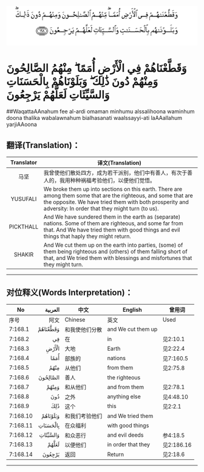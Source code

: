 ![007:168](images/007_168.gif)

# وَقَطَّعْنَاهُمْ فِي الْأَرْضِ أُمَمًا ۖ مِنْهُمُ الصَّالِحُونَ وَمِنْهُمْ دُونَ ذَٰلِكَ ۖ وَبَلَوْنَاهُمْ بِالْحَسَنَاتِ وَالسَّيِّئَاتِ لَعَلَّهُمْ يَرْجِعُونَ 

##WaqattaAAnahum fee al-ardi omaman minhumu alssalihoona waminhum doona thalika wabalawnahum bialhasanati waalssayyi-ati laAAallahum yarjiAAoona 

## 翻译(Translation)：

| Translator | 译文(Translation)                                            |
| :--------: | ------------------------------------------------------------ |
|    马坚    | 我曾使他们散处四方，成为若干派别，他们中有善人，有次于善人的，我用种种祸福考验他们，以便他们觉悟。 |
|  YUSUFALI  | We broke them up into sections on this earth. There are among them some that are the righteous, and some that are the opposite. We have tried them with both prosperity and adversity: In order that they might turn (to us). |
| PICKTHALL  | And We have sundered them in the earth as (separate) nations. Some of them are righteous, and some far from that. And We have tried them with good things and evil things that haply they might return. |
|   SHAKIR   | And We cut them up on the earth into parties, (some) of them being righteous and (others) of them falling short of that, and We tried them with blessings and misfortunes that they might turn. |

---

## 对位释义(Words Interpretation)：

| No   | العربية | 中文    | English | 曾用词 |
| ---- | ------: | ------- | ------- | ------ |
| 序号 |    阿文 | Chinese | 英文    | Used   |
| 7:168.1  | وَقَطَّعْنَاهُمْ | 和我使他们分散 | and We cut them up |            |
| 7:168.2  | فِي       | 在             | in                 | 见2:10.1   |
| 7:168.3  | الْأَرْضِ    | 大地           | Earth              | 见2:22.4   |
| 7:168.4  | أُمَمًا     | 部族的         | nations            | 见7:160.5  |
| 7:168.5  | مِنْهُمُ     | 从他们         | from them          | 见2:75.8   |
| 7:168.6  | الصَّالِحُونَ | 善人           | the righteous      |            |
| 7:168.7  | وَمِنْهُمْ    | 和从他们       | and from them      | 见2:78.1   |
| 7:168.8  | دُونَ      | 之外           | anything else      | 见4:48.10  |
| 7:168.9  | ذَٰلِكَ      | 这个           | this               | 见2:2.1    |
| 7:168.10 | وَبَلَوْنَاهُمْ | 和我们考验他们 | and We tried them  |            |
| 7:168.11 | بِالْحَسَنَاتِ | 在众福利       | with good things   |            |
| 7:168.12 | وَالسَّيِّئَاتِ | 和众恶行       | and evil deeds     | 参4:18.5   |
| 7:168.13 | لَعَلَّهُمْ    | 以便他们       | in order that they | 见2:186.16 |
| 7:168.14 | يَرْجِعُونَ   | 返回           | Return             | 见2:18.6   |

---